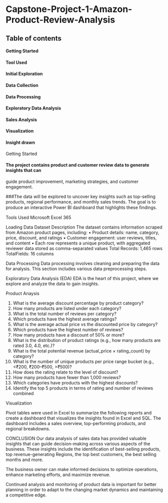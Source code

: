 # Capstone-Project-1-Amazon-Product-Review-Analysis

## Table of contents

#### Getting Started 
#### Tool Used
#### Initial Exploration 
#### Data Collection 
#### Data Processing 
#### Exploratory Data Analysis 
#### Sales Analysis 
#### Visualization 
#### Insight drawn


Getting Started

#### The project contains product and customer review data to generate insights that can
guide product improvement, marketing strategies, and customer engagement.

###The data  will be explored to uncover key insights such as top-selling products, regional performance, and monthly sales trends. The goal is to produce an interactive Power BI dashboard that highlights these ﬁndings.

Tools Used
Microsoft Excel 365

Loading Data
Dataset Description
The dataset contains information scraped from Amazon product pages, including:
• Product details: name, category, price, discount, and ratings
• Customer engagement: user reviews, titles, and content
•
Each row represents a unique product, with aggregated reviewer data
stored as comma-separated values
Total
Records:
1,465
rows
TotalFields: 16 columns

Data Processing
Data processing involves cleaning and preparing the data for analysis. This section includes various data preprocessing steps.

Exploratory Data Analysis (EDA)
EDA is the heart of this project, where we explore and analyze the data to gain insights.

Product Anaysis
1. What is the average discount percentage by product category?
2. How many products are listed under each category?
3. What is the total number of reviews per category?
4. Which products have the highest average ratings?
5. What is the average actual price vs the discounted price by category?
6. Which products have the highest number of reviews?
7. How many products have a discount of 50% or more?
8. What is the distribution of product ratings (e.g., how many products are rated 3.0,
4.0, etc.)?
9. What is the total potential revenue (actual_price × rating_count) by category?
10. What is the number of unique products per price range bucket (e.g., <₹200,
₹200–₹500, >₹500)?
11. How does the rating relate to the level of discount?
12. How many products have fewer than 1,000 reviews?
13. Which categories have products with the highest discounts?
14. Identify the top 5 products in terms of rating and number of reviews combined
    
Visualization

Pivot tables were used in Excel to summarize the following reports and create a dashboard that visualizes the insights found in Excel and SQL. The dashboard includes a sales overview, top-performing products, and regional breakdowns.

CONCLUSION
Our data analysis of sales data has provided valuable insights that can guide decision-making across various aspects of the business. These insights include the identification of best-selling products, top revenue-generating Regions, the top best customers, the best selling months and more.

The business owner can make informed decisions to optimize operations, enhance marketing efforts, and maximize revenue.

Continued analysis and monitoring of product data is important for better planning in order to adapt to the changing market dynamics and maintaining a competitive edge.
